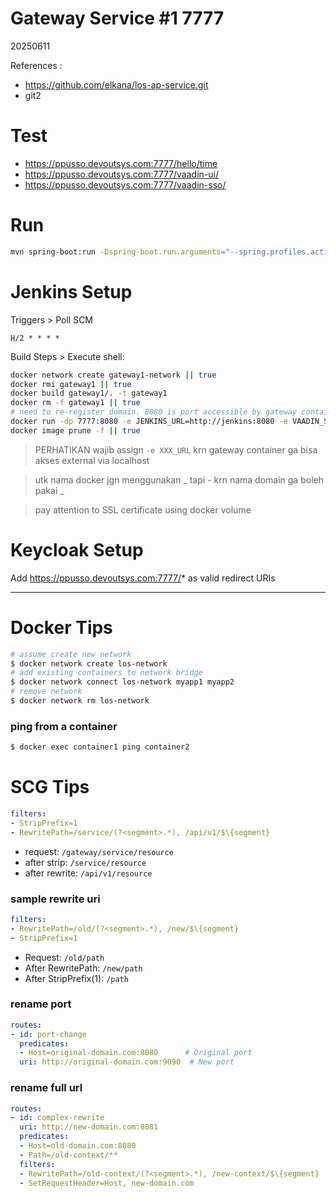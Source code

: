 # Gateway Service #1 7777
20250611


References :
- https://github.com/elkana/los-ap-service.git
- git2

# Test
- https://ppusso.devoutsys.com:7777/hello/time
- https://ppusso.devoutsys.com:7777/vaadin-ui/
- https://ppusso.devoutsys.com:7777/vaadin-sso/


# Run
```sh
mvn spring-boot:run -Dspring-boot.run.arguments="--spring.profiles.active=dev"
```

# Jenkins Setup
Triggers > Poll SCM
```
H/2 * * * *
```

Build Steps > Execute shell:
```sh
docker network create gateway1-network || true
docker rmi gateway1 || true
docker build gateway1/. -t gateway1
docker rm -f gateway1 || true
# need to re-register domain. 8080 is port accessible by gateway container. please test via curl first.
docker run -dp 7777:8080 -e JENKINS_URL=http://jenkins:8080 -e VAADIN_SSO_URL=http://vaadin-sso1:8080 -v /home/adminkc/cert-gateway/fullchain2.pem:/app/certs/certssl.pem -v /home/adminkc/cert-gateway/privkey2.pem:/app/certs/keyssl.pem --name=gateway1 --network=gateway1-network gateway1
docker image prune -f || true
```

> PERHATIKAN wajib assign `-e XXX_URL` krn gateway container ga bisa akses external via localhost

> utk nama docker jgn menggunakan _ tapi - krn nama domain ga boleh pakai _

> pay attention to SSL certificate using docker volume


# Keycloak Setup
Add https://ppusso.devoutsys.com:7777/* as valid redirect URIs


---

# Docker Tips
```sh
# assume create new network
$ docker network create los-network
# add existing containers to network bridge
$ docker network connect los-network myapp1 myapp2
# remove network
$ docker network rm los-network
```

### ping from a container
```sh
$ docker exec container1 ping container2
```

# SCG Tips

```yaml
filters:
- StripPrefix=1
- RewritePath=/service/(?<segment>.*), /api/v1/$\{segment}
```
- request: `/gateway/service/resource`
- after strip: `/service/resource`
- after rewrite: `/api/v1/resource`

### sample rewrite uri
```yaml
filters:
- RewritePath=/old/(?<segment>.*), /new/$\{segment}
- StripPrefix=1
```
- Request: `/old/path`
- After RewritePath: `/new/path`
- After StripPrefix(1): `/path`

### rename port
```yaml
routes:
- id: port-change
  predicates:
  - Host=original-domain.com:8080      # Original port
  uri: http://original-domain.com:9090  # New port
```

### rename full url
```yaml
routes:
- id: complex-rewrite
  uri: http://new-domain.com:8081
  predicates:
  - Host=old-domain.com:8080
  - Path=/old-context/**
  filters:
  - RewritePath=/old-context/(?<segment>.*), /new-context/$\{segment}
  - SetRequestHeader=Host, new-domain.com
```
